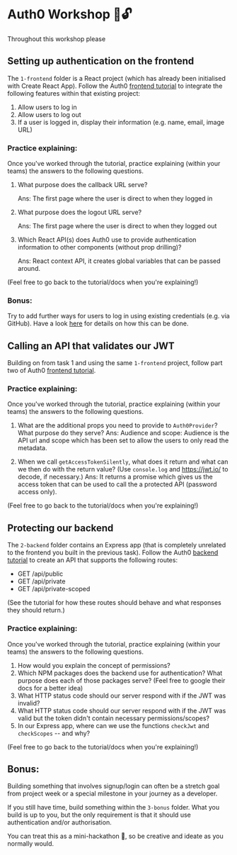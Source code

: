# Auth0 Workshop 🔑🔓

Throughout this workshop please

## Setting up authentication on the **frontend**

The `1-frontend` folder is a React project (which has already been initialised with Create React App). Follow the Auth0 [frontend tutorial](https://auth0.com/docs/quickstart/spa/react/01-login) to integrate the following features within that existing project:

1.  Allow users to log in
2.  Allow users to log out
3.  If a user is logged in, display their information (e.g. name, email, image URL)

### Practice explaining:

Once you've worked through the tutorial, practice explaining (within your teams) the answers to the following questions.

1.  What purpose does the callback URL serve?

    Ans: The first page where the user is direct to when they logged in
2.  What purpose does the logout URL serve?

    Ans: The first page where the user is direct to when they logged out
3.  Which React API(s) does Auth0 use to provide authentication information to other components (without prop drilling)?

    Ans: React context API, it creates global variables that can be passed around.

(Feel free to go back to the tutorial/docs when you're explaining!)

### Bonus:

Try to add further ways for users to log in using existing credentials (e.g. via GitHub). Have a look [here](https://auth0.com/docs/connections/social) for details on how this can be done.

## Calling an API that validates our JWT

Building on from task 1 and using the same `1-frontend` project, follow part two of Auth0 [frontend tutorial](https://auth0.com/docs/quickstart/spa/react/02-calling-an-api).

### Practice explaining:

Once you've worked through the tutorial, practice explaining (within your teams) the answers to the following questions.

1.  What are the additional props you need to provide to `Auth0Provider`? What purpose do they serve?
    Ans: Audience and scope: Audience is the API url and scope which has been set to allow the users to only read the metadata. 

2.  When we call `getAccessTokenSilently`, what does it return and what can we then do with the return value? (Use `console.log` and https://jwt.io/ to decode, if necessary.)
    Ans: It returns a promise which gives us the access token that can be used to call the a protected API (password access only). 

(Feel free to go back to the tutorial/docs when you're explaining!)

## Protecting our **backend**

The `2-backend` folder contains an Express app (that is completely unrelated to the frontend you built in the previous task). Follow the Auth0 [backend tutorial](https://auth0.com/docs/quickstart/backend/nodejs) to create an API that supports the following routes:

- GET /api/public
- GET /api/private
- GET /api/private-scoped

(See the tutorial for how these routes should behave and what responses they should return.)

### Practice explaining:

Once you've worked through the tutorial, practice explaining (within your teams) the answers to the following questions.

1.  How would you explain the concept of permissions?
2.  Which NPM packages does the backend use for authentication? What purpose does each of those packages serve? (Feel free to google their docs for a better idea)
3.  What HTTP status code should our server respond with if the JWT was invalid?
4.  What HTTP status code should our server respond with if the JWT was valid but the token didn't contain necessary permissions/scopes?
5.  In our Express app, where can we use the functions `checkJwt` and `checkScopes` -- and why?

(Feel free to go back to the tutorial/docs when you're explaining!)

## Bonus:

Building something that involves signup/login can often be a stretch goal from project week or a special milestone in your journey as a developer.

If you still have time, build something within the `3-bonus` folder. What you build is up to you, but the only requirement is that it should use authentication and/or authorisation.

You can treat this as a mini-hackathon 🎉, so be creative and ideate as you normally would.
